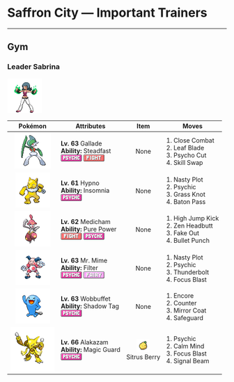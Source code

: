 # Saffron City — Important Trainers


---

## Gym

### Leader Sabrina

![Leader Sabrina](../../assets/important_trainers/sabrina.png "Leader Sabrina")

| Pokémon | Attributes | Item | Moves |
|:-------:|------------|:----:|-------|
| ![Gallade](../../assets/sprites/gallade/front.gif "Because it can sense what its foe is thinking, its attacks burst out first, fast, and fierce.") | **Lv. 63** Gallade<br>**Ability:** <span class="tooltip" title="Raises Speed each time the Pokémon flinches.">Steadfast</span><br>![psychic](../../assets/types/psychic.png "Psychic") ![fighting](../../assets/types/fighting.png "Fighting") | None | 1. <span class="tooltip" title="The user fights the foe up close without guarding itself. It also cuts the user’s Defense and Sp. Def.">Close Combat</span><br>2. <span class="tooltip" title="The foe is slashed with a sharp leaf. It has a high critical-hit ratio. ">Leaf Blade</span><br>3. <span class="tooltip" title="The user tears at the foe with blades formed by psychic power. It has a high critical-hit ratio.">Psycho Cut</span><br>4. <span class="tooltip" title="The user employs its psychic power to exchange abilities with the foe. ">Skill Swap</span> |
| ![Hypno](../../assets/sprites/hypno/front.gif "When it is very hungry, it puts humans it meets to sleep, then it feasts on their dreams.") | **Lv. 61** Hypno<br>**Ability:** <span class="tooltip" title="Prevents the Pokémon from falling asleep.">Insomnia</span><br>![psychic](../../assets/types/psychic.png "Psychic") | None | 1. <span class="tooltip" title="The user stimulates its brain by thinking bad thoughts. It sharply raises the user’s Sp. Atk.">Nasty Plot</span><br>2. <span class="tooltip" title="The foe is hit by a strong telekinetic force. It may also reduce the foe’s Sp. Def stat.">Psychic</span><br>3. <span class="tooltip" title="The user snares the foe with grass and trips it. The heavier the foe, the greater the damage.">Grass Knot</span><br>4. <span class="tooltip" title="The user switches places with a party Pokémon in waiting, passing along any stat changes.">Baton Pass</span> |
| ![Medicham](../../assets/sprites/medicham/front.gif "Through yoga training, it gained the psychic power to predict its foe’s next move.") | **Lv. 62** Medicham<br>**Ability:** <span class="tooltip" title="Boosts the power of physical attacks.">Pure Power</span><br>![fighting](../../assets/types/fighting.png "Fighting") ![psychic](../../assets/types/psychic.png "Psychic") | None | 1. <span class="tooltip" title="The foe is attacked with a knee kick from a jump. If it misses, the user is hurt instead.">High Jump Kick</span><br>2. <span class="tooltip" title="The user focuses its willpower to its head and rams the foe. It may also make the target flinch.">Zen Headbutt</span><br>3. <span class="tooltip" title="An attack that hits first and makes the target flinch. It only works the first turn the user is in battle.">Fake Out</span><br>4. <span class="tooltip" title="The user strikes with a tough punch as fast as a bullet. This move always goes first.">Bullet Punch</span> |
| ![Mr. Mime](../../assets/sprites/mr-mime/front.gif "A skilled mime from birth, it gains the ability to create invisible objects as it matures.") | **Lv. 63** Mr. Mime<br>**Ability:** <span class="tooltip" title="Reduces damage from supereffective attacks.">Filter</span><br>![psychic](../../assets/types/psychic.png "Psychic") ![fairy](../../assets/types/fairy.png "Fairy") | None | 1. <span class="tooltip" title="The user stimulates its brain by thinking bad thoughts. It sharply raises the user’s Sp. Atk.">Nasty Plot</span><br>2. <span class="tooltip" title="The foe is hit by a strong telekinetic force. It may also reduce the foe’s Sp. Def stat.">Psychic</span><br>3. <span class="tooltip" title="A strong electric blast is loosed at the foe. It may also leave the foe paralyzed.">Thunderbolt</span><br>4. <span class="tooltip" title="The user heightens its mental focus and unleashes its power. It may also lower the target’s Sp. Def.">Focus Blast</span> |
| ![Wobbuffet](../../assets/sprites/wobbuffet/front.gif "It hates light and shock. If attacked, it inflates its body to build up its counterstrike.") | **Lv. 63** Wobbuffet<br>**Ability:** <span class="tooltip" title="Prevents the foe from escaping.">Shadow Tag</span><br>![psychic](../../assets/types/psychic.png "Psychic") | None | 1. <span class="tooltip" title="The user compels the foe to keep using only the move it last used for three to seven turns.">Encore</span><br>2. <span class="tooltip" title="A retaliation move that counters any physical attack, inflicting double the damage taken.">Counter</span><br>3. <span class="tooltip" title="A retaliation move that counters any special attack, inflicting double the damage taken.">Mirror Coat</span><br>4. <span class="tooltip" title="The user creates a protective field that prevents status problems for five turns.">Safeguard</span> |
| ![Alakazam](../../assets/sprites/alakazam/front.gif "Closing both its eyes heightens all its other senses. This enables it to use its abilities to their extremes.") | **Lv. 66** Alakazam<br>**Ability:** <span class="tooltip" title="The Pokémon only takes damage from attacks.">Magic Guard</span><br>![psychic](../../assets/types/psychic.png "Psychic") | ![Sitrus Berry](../../assets/items/sitrus_berry.png "Sitrus Berry")<br><span class="tooltip" title="It may be used or held by a Pokémon to heal the user’s HP a little.">Sitrus Berry</span> | 1. <span class="tooltip" title="The foe is hit by a strong telekinetic force. It may also reduce the foe’s Sp. Def stat.">Psychic</span><br>2. <span class="tooltip" title="The user quietly focuses its mind and calms its spirit to raise its Sp. Atk and Sp. Def stats.">Calm Mind</span><br>3. <span class="tooltip" title="The user heightens its mental focus and unleashes its power. It may also lower the target’s Sp. Def.">Focus Blast</span><br>4. <span class="tooltip" title="The user attacks with a sinister beam of light. It may also confuse the target. ">Signal Beam</span> |


